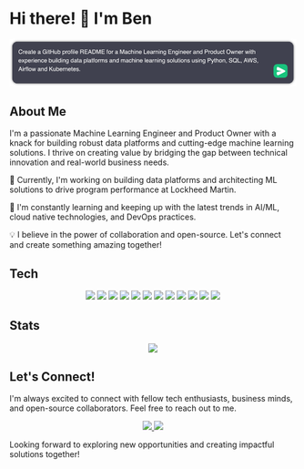 # Hi there! 👋 I'm Ben

<p align="center">
  <img src="prompt.png" />
</p>

## About Me

I'm a passionate Machine Learning Engineer and Product Owner with a knack for building robust data platforms and cutting-edge machine learning solutions. I thrive on creating value by bridging the gap between technical innovation and real-world business needs.

🔭 Currently, I'm working on building data platforms and architecting ML solutions to drive program performance at Lockheed Martin.

🌱 I'm constantly learning and keeping up with the latest trends in AI/ML, cloud native technologies, and DevOps practices.

💡 I believe in the power of collaboration and open-source. Let's connect and create something amazing together!

## Tech

<p align="center">
<img src="https://img.shields.io/badge/python%20-%2314354C.svg?&style=for-the-badge&logo=python&logoColor=white"/>
<img src="https://img.shields.io/badge/PostgreSQL-316192?style=for-the-badge&logo=postgresql&logoColor=white"/>
<img src="https://img.shields.io/badge/TensorFlow%20-%23FF6F00.svg?&style=for-the-badge&logo=TensorFlow&logoColor=white" />
<img src="https://img.shields.io/badge/Keras%20-%23D00000.svg?&style=for-the-badge&logo=Keras&logoColor=white"/>
<img src="https://img.shields.io/badge/Amazon_AWS-232F3E?style=for-the-badge&logo=amazon-aws&logoColor=white">
<img src="https://img.shields.io/badge/Airflow-017CEE?style=for-the-badge&logo=Apache%20Airflow&logoColor=white">
<img src="https://img.shields.io/badge/docker-%230db7ed.svg?style=for-the-badge&logo=docker&logoColor=white">
<img src="https://img.shields.io/badge/kubernetes-%23326ce5.svg?style=for-the-badge&logo=kubernetes&logoColor=white">
<img src="https://img.shields.io/badge/git%20-%23F05033.svg?&style=for-the-badge&logo=git&logoColor=white"/>
<img src="https://img.shields.io/badge/GitLab-330F63?style=for-the-badge&logo=gitlab&logoColor=white">
<img src="https://img.shields.io/badge/github%20-%23121011.svg?&style=for-the-badge&logo=github&logoColor=white"/>
<img src="https://img.shields.io/badge/Jira-0052CC?style=for-the-badge&logo=Jira&logoColor=white">
</p>

## Stats

<p align=center>  
  <img align=center src="https://github-readme-stats.vercel.app/api?username=beduncs&show_icons=true&theme=radical">
</p>

## Let's Connect!

I'm always excited to connect with fellow tech enthusiasts, business minds, and open-source collaborators. Feel free to reach out to me.

<p align="center">
<a href="https://www.linkedin.com/in/bhduncan/">
  <img src="https://img.shields.io/badge/LinkedIn-0077B5?style=for-the-badge&logo=linkedin&logoColor=white">
</a>
<a href="https://medium.com/@haydenduncan">
  <img src="https://img.shields.io/badge/Medium-12100E?style=for-the-badge&logo=medium&logoColor=white">
</a>
<p>

Looking forward to exploring new opportunities and creating impactful solutions together!